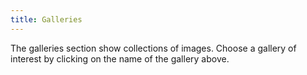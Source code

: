 ```yaml
---
title: Galleries
---
```


The galleries section show collections of images. Choose a gallery of interest by clicking on the name of the gallery above.